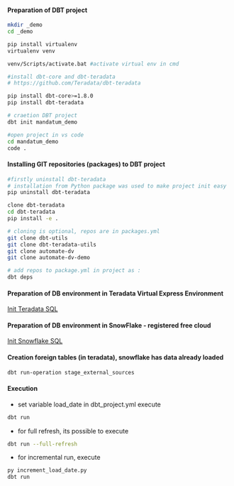 #### Preparation of DBT project

``` bash
mkdir _demo
cd _demo

pip install virtualenv
virtualenv venv

venv/Scripts/activate.bat #activate virtual env in cmd

#install dbt-core and dbt-teradata
# https://github.com/Teradata/dbt-teradata

pip install dbt-core>=1.8.0
pip install dbt-teradata

# craetion DBT project
dbt init mandatum_demo

#open project in vs code
cd mandatum_demo
code .
```
#### Installing GIT repositories (packages) to DBT project
``` bash
#firstly uninstall dbt-teradata
# installation from Python package was used to make project init easy
pip uninstall dbt-teradata

clone dbt-teradata
cd dbt-teradata
pip install -e .

# cloning is optional, repos are in packages.yml
git clone dbt-utils
git clone dbt-teradata-utils
git clone automate-dv
git clone automate-dv-demo

# add repos to package.yml in project as :
dbt deps
```
#### Preparation of DB environment in Teradata Virtual Express Environment
[Init Teradata SQL](sql_scripts/01_Init_clearscape.sql)
#### Preparation of DB environment in SnowFlake - registered free cloud
[Init Snowflake SQL](sql_scripts/01_Init_snowflake.sql)

#### Creation foreign tables (in teradata), snowflake has data already loaded
``` bash
dbt run-operation stage_external_sources
```

#### Execution
- set variable load_date in dbt_project.yml
execute
``` bash
dbt run
```
- for full refresh, its possible to execute
``` bash
dbt run --full-refresh
```
- for incremental run, execute
``` bash
py increment_load_date.py
dbt run
```
